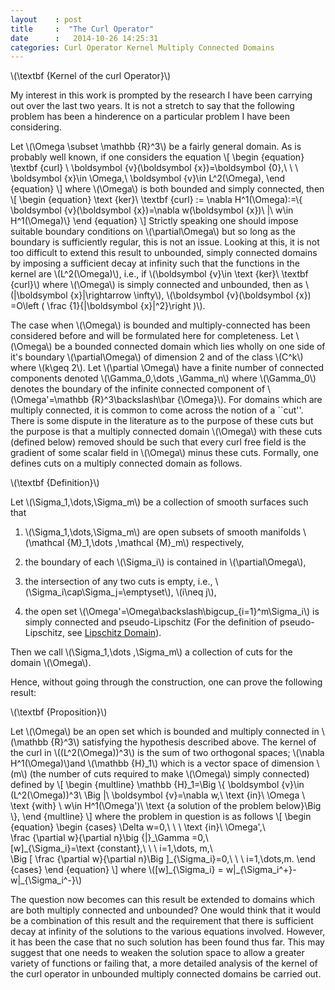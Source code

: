 ```yaml
---
layout    : post
title     :  "The Curl Operator"
date      :   2014-10-26 14:25:31
categories: Curl Operator Kernel Multiply Connected Domains
---
```


\\(\textbf {Kernel of the curl Operator}\\)

My interest in this work is prompted by the research I have been carrying out over the last two years. It is not a stretch to say that the following problem has been a hinderence on a particular problem I have been considering.

Let \\(\Omega \subset \mathbb {R}^3\\) be a fairly general domain. As is probably well known, if one considers the 
equation
\\[
\begin {equation}
\textbf {curl} \ \boldsymbol {v}(\boldsymbol {x})=\boldsymbol {0},\ \ \ \boldsymbol {x}\in \Omega,\ 
\boldsymbol {v}\in L^2(\Omega),
\end {equation}
\\]
where \\(\Omega\\) is both bounded and simply connected, then 
\\[
\begin {equation}
\text {ker}\ \textbf {curl} := \nabla H^1(\Omega):=\\{ \boldsymbol {v}(\boldsymbol {x})=\nabla w(\boldsymbol {x})\ |\ w\in H^1(\Omega)\\}
\end {equation}
\\]
Strictly speaking one should impose suitable boundary conditions on \\(\partial\Omega\\) but so long as the boundary 
is sufficiently regular, this is not an issue. Looking at this, it is not too difficult to extend this result to 
unbounded, simply connected domains by imposing a sufficient decay at infinity such that the functions in the kernel
are \\(L^2(\Omega)\\), i.e., if \\(\boldsymbol {v}\in \text {ker}\ \textbf {curl}\\) where \\(\Omega\\)
is simply connected and unbounded, then as \\(|\boldsymbol {x}|\rightarrow \infty\\), \\(\boldsymbol {v}(\boldsymbol {x}) 
=O\left ( \frac {1}{|\boldsymbol {x}|^2}\right )\\).

The case when \\(\Omega\\) is bounded and multiply-connected has been considered before 
and will be formulated here for completeness. Let \\(\Omega\\) be a bounded connected domain which lies wholly 
on one side of it's boundary \\(\partial\Omega\\) of dimension 2 and of the class \\(C^k\\) where \\(k\geq 2\\). 
Let \\(\partial \Omega\\) have a finite number of connected components denoted \\(\Gamma\_0,\dots ,\Gamma\_n\\) where 
\\(\Gamma\_0\\) denotes the boundary of the infinite connected component of 
\\(\Omega'=\mathbb {R}^3\backslash\bar {\Omega}\\). For domains which are multiply connected, it is common to come 
across the notion of a ``cut''. There is some dispute in the literature as to the purpose of these cuts but the 
purpose is that a multiply connected domain \\(\Omega\\) with these cuts (defined below) removed should be such that 
every curl free field is the gradient of some scalar field in \\(\Omega\\) minus these cuts. Formally, one defines cuts
on a multiply connected domain as follows.

\\(\textbf {Definition}\\)

Let \\(\Sigma\_1,\dots,\Sigma\_m\\) be a collection of smooth surfaces such that 

1) \\(\Sigma\_1,\dots,\Sigma\_m\\) are open subsets of smooth manifolds \\(\mathcal {M}\_1,\dots ,\mathcal {M}\_m\\) respectively,

2) the boundary of each \\(\Sigma\_i\\) is contained in \\(\partial\Omega\\),

3) the intersection of any two cuts is empty, i.e., \\(\Sigma\_i\cap\Sigma\_j=\emptyset\\), \\(i\neq j\\),

4) the open set \\(\Omega'=\Omega\backslash\bigcup\_{i=1}^m\Sigma\_i\\) is simply connected and 
pseudo-Lipschitz (For the definition of pseudo-Lipschitz, see [Lipschitz Domain](http://en.wikipedia.org/wiki/Lipschitz_domain)).

Then we call \\(\Sigma\_1,\dots ,\Sigma\_m\\) a collection of cuts for the domain \\(\Omega\\).


Hence, without going through the construction, one can prove the following result:

\\(\textbf {Proposition}\\)

Let \\(\Omega\\) be an open set which is bounded and multiply connected in \\(\mathbb {R}^3\\)
satisfying the hypothesis described above. The kernel of the curl in \\((L^2(\Omega))^3\\) is the sum of two orthogonal
spaces; \\(\nabla H^1(\Omega)\\)and \\(\mathbb {H}\_1\\) which is a vector space of dimension \\(m\\)
(the number of cuts required to make \\(\Omega\\) simply connected) defined by
\\[
\begin {multline}
\mathbb {H}\_1=\Big \\{ \boldsymbol {v}\in (L^2(\Omega))^3\ \Big |\ \boldsymbol {v}=\nabla w,\ \text {in}\ \Omega \\ 
\text {with} \ w\in H^1(\Omega')\ \text {a solution of the problem below}\Big \\},
\end {multline}
\\]
where the problem in question is as follows
\\[
\begin {equation}
\begin {cases}
\Delta w=0,\ \ \ \text {in}\ \Omega',\\\
\frac {\partial w}{\partial n}\big {|}\_\Gamma =0,\\\
[w]\_{\Sigma\_i}=\text {constant},\ \ \ i=1,\dots, m,\\\
\Big [ \frac {\partial w}{\partial n}\Big ]\_{\Sigma\_i}=0,\ \ \ i=1,\dots,m.
\end {cases}
\end {equation}
\\]
where \\([w]\_{\Sigma\_i} = w|\_{\Sigma\_i^+}-w|\_{\Sigma\_i^-}\\)

The question now becomes can this result be extended to domains which are both multiply connected and unbounded? 
One would think that it would be a combination of this result and the requirement that there is sufficient decay 
at infinity of the solutions to the various equations involved. However, it has been the case that no such solution 
has been found thus far. This may suggest that one needs to weaken the solution space to allow a greater variety 
of functions or failing that, a more detailed analysis of the kernel of the curl operator in unbounded multiply 
connected domains be carried out.
